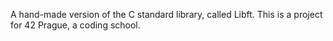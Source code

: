 A hand-made version of the C standard library, called Libft. This is a project for 42 Prague, a coding school.
